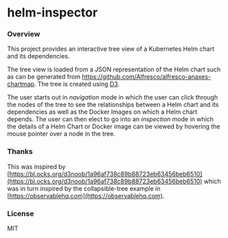 # helm-inspector

### Overview
This project provides an interactive tree view of a Kubernetes Helm chart and its dependencies.

The tree view is loaded from a JSON representation of the Helm chart such as can be generated from
https://github.com/Alfresco/alfresco-anaxes-chartmap.  The tree is created using [D3](https://d3js.org/).

The user starts out in *navigation* mode in which the user
can click through the nodes of the tree to see the relationships between a Helm chart and its dependencies
as well as the Docker Images on which a Helm chart depends.  The user can then elect to go into an
*inspection* mode in which the details of a Helm Chart or Docker image can be viewed by hovering the
mouse pointer over a node in the tree.

### Thanks 
This was inspired by [https://bl.ocks.org/d3noob/1a96af738c89b88723eb63456beb6510](https://bl.ocks.org/d3noob/1a96af738c89b88723eb63456beb6510)
which was in turn inspired by the collapsible-tree example in [https://observablehq.com](https://observablehq.com).

### License
MIT
